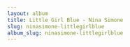 ```yaml
---
layout: album
title: Little Girl Blue - Nina Simone
slug: ninasimone-littlegirlblue
album_slug: ninasimone-littlegirlblue
---
```


